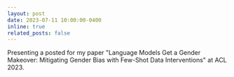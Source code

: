 ```yaml
---
layout: post
date: 2023-07-11 10:00:00-0400
inline: true
related_posts: false
---
```


Presenting a posted for my paper "Language Models Get a Gender Makeover: Mitigating Gender Bias with Few-Shot Data Interventions" at ACL 2023.

